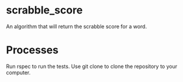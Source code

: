 # scrabble_score
An algorithm that will return the scrabble score for a word.

# Processes

Run rspec to run the tests.
Use git clone to clone the repository to your computer.
